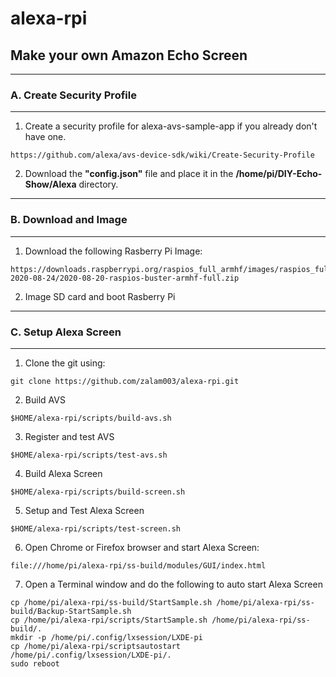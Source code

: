 # alexa-rpi
## Make your own Amazon Echo Screen

****************************************************************   
### A. Create Security Profile   
****************************************************************  

1. Create a security profile for alexa-avs-sample-app if you already don't have one.
```
https://github.com/alexa/avs-device-sdk/wiki/Create-Security-Profile  
```

2. Download the **"config.json"** file and place it in the **/home/pi/DIY-Echo-Show/Alexa** directory.  


****************************************************************   
### B. Download and Image
****************************************************************

1. Download the following Rasberry Pi Image:
```
https://downloads.raspberrypi.org/raspios_full_armhf/images/raspios_full_armhf-2020-08-24/2020-08-20-raspios-buster-armhf-full.zip
```

2. Image SD card and boot Rasberry Pi

***************************************************************
### C. Setup Alexa Screen
***************************************************************
1. Clone the git using:
```
git clone https://github.com/zalam003/alexa-rpi.git  
```

2. Build AVS
```
$HOME/alexa-rpi/scripts/build-avs.sh
```

3. Register and test AVS
```
$HOME/alexa-rpi/scripts/test-avs.sh
```

4. Build Alexa Screen
```
$HOME/alexa-rpi/scripts/build-screen.sh
```

5. Setup and Test Alexa Screen
```
$HOME/alexa-rpi/scripts/test-screen.sh
```

6. Open Chrome or Firefox browser and start Alexa Screen:
```
file:///home/pi/alexa-rpi/ss-build/modules/GUI/index.html
```

7. Open a Terminal window and do the following to auto start Alexa Screen
```
cp /home/pi/alexa-rpi/ss-build/StartSample.sh /home/pi/alexa-rpi/ss-build/Backup-StartSample.sh
cp /home/pi/alexa-rpi/scripts/StartSample.sh /home/pi/alexa-rpi/ss-build/.
mkdir -p /home/pi/.config/lxsession/LXDE-pi
cp /home/pi/alexa-rpi/scriptsautostart /home/pi/.config/lxsession/LXDE-pi/.
sudo reboot
```
